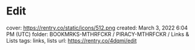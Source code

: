 # Edit

cover: https://rentry.co/static/icons/512.png
created: March 3, 2022 6:04 PM (UTC)
folder: BOOKMRKS-MTHRFCKR / PIRACY-MTHRFCKR / Links & Lists
tags: links, lists
url: https://rentry.co/4dqmi/edit